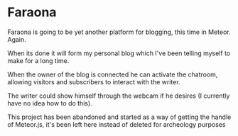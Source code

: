 Faraona
=======

Faraona is going to be yet another platform for blogging, this time in Meteor. Again.

When its done it will form my personal blog which I've been telling myself to make for a long time.

When the owner of the blog is connected he can activate the chatroom, allowing visitors and subscribers to interact with the writer.

The writer could show himself through the webcam if he desires (I currently have no idea how to do this).

This project has been abandoned and started as a way of getting the handle of Meteor.js, it's been left here instead of deleted for archeology purposes
